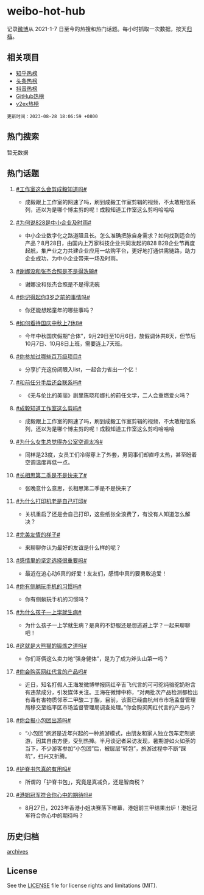 # weibo-hot-hub

记录[微博](https://www.weibo.com)从 2021-1-7 日至今的热搜和热门话题。每小时抓取一次数据，按天[归档](archives)。

## 相关项目

- [知乎热榜](https://github.com/lonnyzhang423/zhihu-hot-hub)
- [头条热榜](https://github.com/lonnyzhang423/toutiao-hot-hub)
- [抖音热榜](https://github.com/lonnyzhang423/douyin-hot-hub)
- [GitHub热榜](https://github.com/lonnyzhang423/github-hot-hub)
- [v2ex热榜](https://github.com/lonnyzhang423/v2ex-hot-hub)


`更新时间：2023-08-28 18:06:59 +0800`

## 热门搜索

暂无数据

## 热门话题

1. [#工作室这么会剪成毅知道吗#](https://m.weibo.cn/search?containerid=231522type%3D1%26t%3D10%26q%3D%23%E5%B7%A5%E4%BD%9C%E5%AE%A4%E8%BF%99%E4%B9%88%E4%BC%9A%E5%89%AA%E6%88%90%E6%AF%85%E7%9F%A5%E9%81%93%E5%90%97%23&stream_entry_id=128&isnewpage=1&extparam=seat%3D1%26lcate%3D5004%26c_type%3D128%26unitid%3D1693202211711%26cate%3D5004%26dgr%3D0%26pos%3D1-0-0%26display_time%3D1693217219%26pre_seqid%3D169321721981706416219&luicode=10000011&lfid=231648_-_4)
    - 成毅跟上工作室的网速了吗，刷到成毅工作室剪辑的视频，不太敢相信系列，还以为是哪个博主剪的呢！成毅知道工作室这么剪吗哈哈哈

1. [#为何说828是中小企业及时雨#](https://m.weibo.cn/search?containerid=231522type%3D1%26t%3D10%26q%3D%23%E4%B8%BA%E4%BD%95%E8%AF%B4828%E6%98%AF%E4%B8%AD%E5%B0%8F%E4%BC%81%E4%B8%9A%E5%8F%8A%E6%97%B6%E9%9B%A8%23&stream_entry_id=128&isnewpage=1&extparam=seat%3D1%26lcate%3D5004%26c_type%3D128%26unitid%3D1693195584390%26cate%3D5004%26dgr%3D0%26pos%3D1-0-1%26display_time%3D1693217219%26pre_seqid%3D169321721981706416219&luicode=10000011&lfid=231648_-_4)
    - 中小企业数字化之路道阻且长。怎么准确把脉自身需求？如何找到适合的产品？8月28日，由国内上万家科技企业共同发起的828 B2B企业节再度起航，集产业之力共建企业应用一站购平台，更好地打通供需链路，助力企业成功，为中小企业带来一场及时雨。

1. [#谢娜没和张杰合照是不是得洗碗#](https://m.weibo.cn/search?containerid=231522type%3D1%26t%3D10%26q%3D%23%E8%B0%A2%E5%A8%9C%E6%B2%A1%E5%92%8C%E5%BC%A0%E6%9D%B0%E5%90%88%E7%85%A7%E6%98%AF%E4%B8%8D%E6%98%AF%E5%BE%97%E6%B4%97%E7%A2%97%23&stream_entry_id=128&isnewpage=1&extparam=seat%3D1%26lcate%3D5004%26c_type%3D128%26unitid%3D1693196494486%26cate%3D5004%26dgr%3D0%26pos%3D1-0-2%26display_time%3D1693217219%26pre_seqid%3D169321721981706416219&luicode=10000011&lfid=231648_-_4)
    - 谢娜没和张杰合照是不是得洗碗

1. [#你记得起你3岁之前的事情吗#](https://m.weibo.cn/search?containerid=231522type%3D1%26t%3D10%26q%3D%23%E4%BD%A0%E8%AE%B0%E5%BE%97%E8%B5%B7%E4%BD%A03%E5%B2%81%E4%B9%8B%E5%89%8D%E7%9A%84%E4%BA%8B%E6%83%85%E5%90%97%23&stream_entry_id=128&isnewpage=1&extparam=seat%3D1%26lcate%3D5004%26c_type%3D128%26unitid%3D1693141616567%26cate%3D5004%26dgr%3D0%26pos%3D1-0-3%26display_time%3D1693217219%26pre_seqid%3D169321721981706416219&luicode=10000011&lfid=231648_-_4)
    - 你还能想起童年的哪些事吗？

1. [#如何看待国庆中秋上7休8#](https://m.weibo.cn/search?containerid=231522type%3D1%26t%3D10%26q%3D%23%E5%A6%82%E4%BD%95%E7%9C%8B%E5%BE%85%E5%9B%BD%E5%BA%86%E4%B8%AD%E7%A7%8B%E4%B8%8A7%E4%BC%918%23&stream_entry_id=128&isnewpage=1&extparam=seat%3D1%26lcate%3D5004%26c_type%3D128%26unitid%3D1693102906983%26cate%3D5004%26dgr%3D0%26pos%3D1-0-4%26display_time%3D1693217219%26pre_seqid%3D169321721981706416219&luicode=10000011&lfid=231648_-_4)
    - 今年中秋国庆假期“合体”，9月29日至10月6日，放假调休共8天，但节后10月7日、10月8日上班，需要连上7天班。

1. [#你参加过哪些百万级项目#](https://m.weibo.cn/search?containerid=231522type%3D1%26t%3D10%26q%3D%23%E4%BD%A0%E5%8F%82%E5%8A%A0%E8%BF%87%E5%93%AA%E4%BA%9B%E7%99%BE%E4%B8%87%E7%BA%A7%E9%A1%B9%E7%9B%AE%23&stream_entry_id=128&isnewpage=1&extparam=seat%3D1%26lcate%3D5004%26c_type%3D128%26unitid%3D1693214520213%26cate%3D5004%26dgr%3D0%26pos%3D1-0-5%26display_time%3D1693217219%26pre_seqid%3D169321721981706416219&luicode=10000011&lfid=231648_-_4)
    - 分享扩充这份闭眼入list，一起合力省出一个亿！

1. [#和前任分手后还会联系吗#](https://m.weibo.cn/search?containerid=231522type%3D1%26t%3D10%26q%3D%23%E5%92%8C%E5%89%8D%E4%BB%BB%E5%88%86%E6%89%8B%E5%90%8E%E8%BF%98%E4%BC%9A%E8%81%94%E7%B3%BB%E5%90%97%23&stream_entry_id=128&isnewpage=1&extparam=seat%3D1%26lcate%3D5004%26c_type%3D128%26unitid%3D1693098711106%26cate%3D5004%26dgr%3D0%26pos%3D1-0-6%26display_time%3D1693217219%26pre_seqid%3D169321721981706416219&luicode=10000011&lfid=231648_-_4)
    - 《无与伦比的美丽》剧里陈晓和娜扎的前任文学，二人会重燃爱火吗？

1. [#成毅知道工作室这么剪吗#](https://m.weibo.cn/search?containerid=231522type%3D1%26t%3D10%26q%3D%23%E6%88%90%E6%AF%85%E7%9F%A5%E9%81%93%E5%B7%A5%E4%BD%9C%E5%AE%A4%E8%BF%99%E4%B9%88%E5%89%AA%E5%90%97%23&stream_entry_id=128&isnewpage=1&extparam=seat%3D1%26lcate%3D5004%26c_type%3D128%26unitid%3D1693199787739%26cate%3D5004%26dgr%3D0%26pos%3D1-0-7%26display_time%3D1693217219%26pre_seqid%3D169321721981706416219&luicode=10000011&lfid=231648_-_4)
    - 成毅跟上工作室的网速了吗，刷到成毅工作室剪辑的视频，不太敢相信系列，还以为是哪个博主剪的呢！成毅知道工作室这么剪吗哈哈哈

1. [#为什么女生总觉得办公室空调太冷#](https://m.weibo.cn/search?containerid=231522type%3D1%26t%3D10%26q%3D%23%E4%B8%BA%E4%BB%80%E4%B9%88%E5%A5%B3%E7%94%9F%E6%80%BB%E8%A7%89%E5%BE%97%E5%8A%9E%E5%85%AC%E5%AE%A4%E7%A9%BA%E8%B0%83%E5%A4%AA%E5%86%B7%23&stream_entry_id=128&isnewpage=1&extparam=seat%3D1%26lcate%3D5004%26c_type%3D128%26unitid%3D1693203420986%26cate%3D5004%26dgr%3D0%26pos%3D1-0-8%26display_time%3D1693217219%26pre_seqid%3D169321721981706416219&luicode=10000011&lfid=231648_-_4)
    - 同样是23度，女员工们冷得穿上了外套，男同事们却直呼太热，甚至盼着空调温度再低一点。

1. [#长相思第二季是不是快来了#](https://m.weibo.cn/search?containerid=231522type%3D1%26t%3D10%26q%3D%23%E9%95%BF%E7%9B%B8%E6%80%9D%E7%AC%AC%E4%BA%8C%E5%AD%A3%E6%98%AF%E4%B8%8D%E6%98%AF%E5%BF%AB%E6%9D%A5%E4%BA%86%23&stream_entry_id=128&isnewpage=1&extparam=seat%3D1%26lcate%3D5004%26c_type%3D128%26unitid%3D1693092396647%26cate%3D5004%26dgr%3D0%26pos%3D1-0-9%26display_time%3D1693217219%26pre_seqid%3D169321721981706416219&luicode=10000011&lfid=231648_-_4)
    - 张晚意什么意思，长相思第二季是不是快来了

1. [#为什么打印机老是自己打印#](https://m.weibo.cn/search?containerid=231522type%3D1%26t%3D10%26q%3D%23%E4%B8%BA%E4%BB%80%E4%B9%88%E6%89%93%E5%8D%B0%E6%9C%BA%E8%80%81%E6%98%AF%E8%87%AA%E5%B7%B1%E6%89%93%E5%8D%B0%23&stream_entry_id=128&isnewpage=1&extparam=seat%3D1%26lcate%3D5004%26c_type%3D128%26unitid%3D1693208821279%26cate%3D5004%26dgr%3D0%26pos%3D1-0-10%26display_time%3D1693217219%26pre_seqid%3D169321721981706416219&luicode=10000011&lfid=231648_-_4)
    - 关机重启了还是会自己打印，这些纸张全浪费了，有没有人知道怎么解决？

1. [#完美友情的样子#](https://m.weibo.cn/search?containerid=231522type%3D1%26t%3D10%26q%3D%23%E5%AE%8C%E7%BE%8E%E5%8F%8B%E6%83%85%E7%9A%84%E6%A0%B7%E5%AD%90%23&stream_entry_id=128&isnewpage=1&extparam=seat%3D1%26lcate%3D5004%26c_type%3D128%26unitid%3D1693203102503%26cate%3D5004%26dgr%3D0%26pos%3D1-0-11%26display_time%3D1693217219%26pre_seqid%3D169321721981706416219&luicode=10000011&lfid=231648_-_4)
    - 来聊聊你认为最好的友谊是什么样的呢？

1. [#感情里的坚定选择很重要吗#](https://m.weibo.cn/search?containerid=231522type%3D1%26t%3D10%26q%3D%23%E6%84%9F%E6%83%85%E9%87%8C%E7%9A%84%E5%9D%9A%E5%AE%9A%E9%80%89%E6%8B%A9%E5%BE%88%E9%87%8D%E8%A6%81%E5%90%97%23&stream_entry_id=128&isnewpage=1&extparam=seat%3D1%26lcate%3D5004%26c_type%3D128%26unitid%3D1693215437840%26cate%3D5004%26dgr%3D0%26pos%3D1-0-12%26display_time%3D1693217219%26pre_seqid%3D169321721981706416219&luicode=10000011&lfid=231648_-_4)
    - 最近在追心动6真的好爱！友友们，感情中真的要勇敢追爱！

1. [#你有侧躺玩手机的习惯吗#](https://m.weibo.cn/search?containerid=231522type%3D1%26t%3D10%26q%3D%23%E4%BD%A0%E6%9C%89%E4%BE%A7%E8%BA%BA%E7%8E%A9%E6%89%8B%E6%9C%BA%E7%9A%84%E4%B9%A0%E6%83%AF%E5%90%97%23&stream_entry_id=128&isnewpage=1&extparam=seat%3D1%26lcate%3D5004%26c_type%3D128%26unitid%3D1693129307978%26cate%3D5004%26dgr%3D0%26pos%3D1-0-13%26display_time%3D1693217219%26pre_seqid%3D169321721981706416219&luicode=10000011&lfid=231648_-_4)
    - 你有侧躺玩手机的习惯吗？

1. [#为什么孩子一上学就生病#](https://m.weibo.cn/search?containerid=231522type%3D1%26t%3D10%26q%3D%23%E4%B8%BA%E4%BB%80%E4%B9%88%E5%AD%A9%E5%AD%90%E4%B8%80%E4%B8%8A%E5%AD%A6%E5%B0%B1%E7%94%9F%E7%97%85%23&stream_entry_id=128&isnewpage=1&extparam=seat%3D1%26lcate%3D5004%26c_type%3D128%26unitid%3D1693131090225%26cate%3D5004%26dgr%3D0%26pos%3D1-0-14%26display_time%3D1693217219%26pre_seqid%3D169321721981706416219&luicode=10000011&lfid=231648_-_4)
    - 为什么孩子一上学就生病？是真的不舒服还是想逃避上学？一起来聊聊吧！

1. [#这就是大熊猫的锻炼之道吗#](https://m.weibo.cn/search?containerid=231522type%3D1%26t%3D10%26q%3D%23%E8%BF%99%E5%B0%B1%E6%98%AF%E5%A4%A7%E7%86%8A%E7%8C%AB%E7%9A%84%E9%94%BB%E7%82%BC%E4%B9%8B%E9%81%93%E5%90%97%23&stream_entry_id=128&isnewpage=1&extparam=seat%3D1%26lcate%3D5004%26c_type%3D128%26unitid%3D1693210320201%26cate%3D5004%26dgr%3D0%26pos%3D1-0-15%26display_time%3D1693217219%26pre_seqid%3D169321721981706416219&luicode=10000011&lfid=231648_-_4)
    - 你们哥俩这么卖力地“强身健体”，是为了成为斧头山第一吗？

1. [#你会购买网红代言的产品吗#](https://m.weibo.cn/search?containerid=231522type%3D1%26t%3D10%26q%3D%23%E4%BD%A0%E4%BC%9A%E8%B4%AD%E4%B9%B0%E7%BD%91%E7%BA%A2%E4%BB%A3%E8%A8%80%E7%9A%84%E4%BA%A7%E5%93%81%E5%90%97%23&stream_entry_id=128&isnewpage=1&extparam=seat%3D1%26lcate%3D5004%26c_type%3D128%26unitid%3D1693178494717%26cate%3D5004%26dgr%3D0%26pos%3D1-0-16%26display_time%3D1693217219%26pre_seqid%3D169321721981706416219&luicode=10000011&lfid=231648_-_4)
    - 近日，知名打假人王海发微博举报网红辛吉飞代言的可可驼纯骆驼奶粉含有违禁成分，引发媒体关注。王海在微博中称，“对两批次产品检测都检出有毒有害物质邻苯二甲酸二丁酯，目前，该案已经由杭州市市场监督管理局移交至临平区市场监督管理局调查处理。”你会购买网红代言的产品吗？

1. [#你会报小包团出游吗#](https://m.weibo.cn/search?containerid=231522type%3D1%26t%3D10%26q%3D%23%E4%BD%A0%E4%BC%9A%E6%8A%A5%E5%B0%8F%E5%8C%85%E5%9B%A2%E5%87%BA%E6%B8%B8%E5%90%97%23&stream_entry_id=128&isnewpage=1&extparam=seat%3D1%26lcate%3D5004%26c_type%3D128%26unitid%3D1693213930898%26cate%3D5004%26dgr%3D0%26pos%3D1-0-17%26display_time%3D1693217219%26pre_seqid%3D169321721981706416219&luicode=10000011&lfid=231648_-_4)
    - ​​“小包团”旅游是近年兴起的一种旅游模式，由朋友和家人独立包车定制旅游，因其自由方便，受到热捧。半月谈记者采访发现，暑期游如火如荼的当下，不少游客参加“小包团”后，被层层“转包”，旅游过程中不断“踩坑”，扫兴又折腾。

1. [#护脊书包真的有用吗#](https://m.weibo.cn/search?containerid=231522type%3D1%26t%3D10%26q%3D%23%E6%8A%A4%E8%84%8A%E4%B9%A6%E5%8C%85%E7%9C%9F%E7%9A%84%E6%9C%89%E7%94%A8%E5%90%97%23&stream_entry_id=128&isnewpage=1&extparam=seat%3D1%26lcate%3D5004%26c_type%3D128%26unitid%3D1693213620655%26cate%3D5004%26dgr%3D0%26pos%3D1-0-18%26display_time%3D1693217219%26pre_seqid%3D169321721981706416219&luicode=10000011&lfid=231648_-_4)
    - 所谓的「护脊书包」，究竟是真减负，还是智商税？

1. [#港姐冠军符合你心中的期待吗#](https://m.weibo.cn/search?containerid=231522type%3D1%26t%3D10%26q%3D%23%E6%B8%AF%E5%A7%90%E5%86%A0%E5%86%9B%E7%AC%A6%E5%90%88%E4%BD%A0%E5%BF%83%E4%B8%AD%E7%9A%84%E6%9C%9F%E5%BE%85%E5%90%97%23&stream_entry_id=128&isnewpage=1&extparam=seat%3D1%26lcate%3D5004%26c_type%3D128%26unitid%3D1693192890035%26cate%3D5004%26dgr%3D0%26pos%3D1-0-19%26display_time%3D1693217219%26pre_seqid%3D169321721981706416219&luicode=10000011&lfid=231648_-_4)
    - 8月27日，2023年香港小姐决赛落下帷幕，港姐前三甲结果出炉！港姐冠军符合你心中的期待吗？


## 历史归档

[archives](archives)

## License

See the [LICENSE](LICENSE) file for license rights and limitations (MIT).
